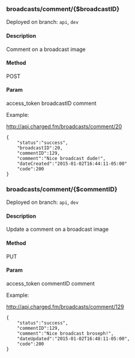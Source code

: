 ### **broadcasts/comment/{$broadcastID}**

Deployed on branch: `api`, `dev`

#### **Description**

Comment on a broadcast image

#### **Method**

POST

#### **Param**

access_token
broadcastID
comment

Example:

http://api.charged.fm/broadcasts/comment/20

```javscript
{
    "status":"success",
    "broadcastID":20,
    "commentID":129,
    "comment":"Nice broadcast dude!",
    "dateCreated":"2015-01-02T16:44:11-05:00"
    "code":200
}
```



### **broadcasts/comment/{$commentID}**

Deployed on branch: `api`, `dev`

#### **Description**

Update a comment on a broadcast image

#### **Method**

PUT

#### **Param**

access_token
commentID
comment

Example:

http://api.charged.fm/broadcasts/comment/129

```javscript
{
    "status":"success",
    "commentID":129,
    "comment":"Nice broadcast broseph!",
    "dateUpdated":"2015-01-02T16:48:11-05:00",
    "code":200
}
```
